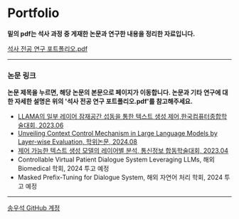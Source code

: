 # Portfolio
**밑의 pdf는 석사 과정 중 게재한 논문과 연구한 내용을 정리한 자료입니다.** 
  
[석사 전공 연구 포트폴리오.pdf](https://github.com/user-attachments/files/16413938/default.pdf)

------------------------------------------------------------------------



### 논문 링크

**논문 제목을 누르면, 해당 논문의 본문으로 페이지가 이동합니다. 논문과 기타 연구에 대한 자세한 설명은 위의 '석사 전공 연구 포트폴리오.pdf'를 참고해주세요.**

- [LLAMA의 일부 레이어 잠재공간 섭동을 통한 텍스트 생성 제어,한국컴퓨터종합학술대회, 2023.06](https://github.com/user-attachments/files/16415622/kcc_.pdf)
- [Unveiling Context Control Mechanism in Large Language Models by Layer-wise Evaluation, 학위논문, 2024.08](https://github.com/user-attachments/files/16415641/default.pdf)
- [제어 가능한 텍스트 생성 모델의 레이어별 분석, 통신정보 합동학술대회, 2023.04](https://github.com/user-attachments/files/16415634/default.pdf)
- Controllable Virtual Patient Dialogue System Leveraging LLMs, 해외 Biomedical 학회, 2024 투고 예정
- Masked Prefix-Tuning for Dialogue System, 해외 자연어 처리 학회, 2024 투고 예정

------------------------------------------------------------------------

[송우석 GitHub 계정](https://github.com/Songwooseok123)
